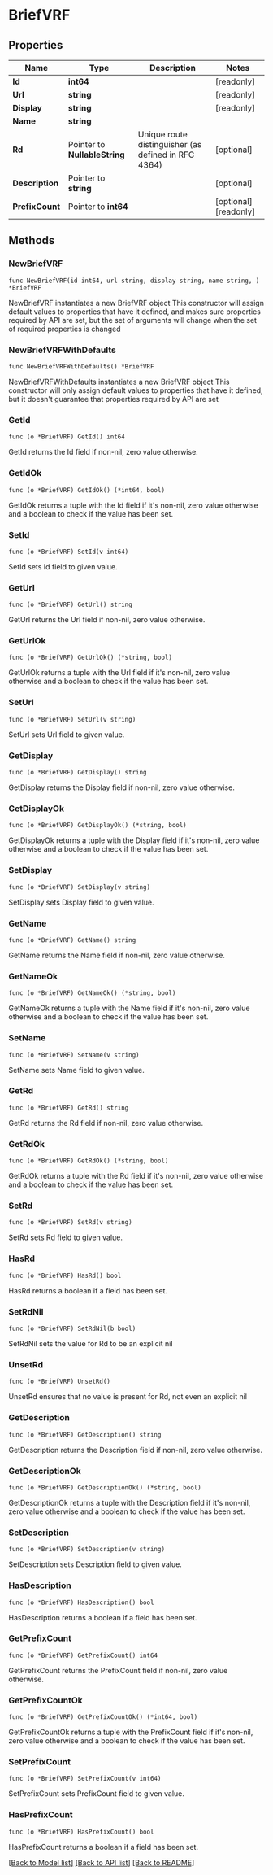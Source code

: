 # BriefVRF

## Properties

Name | Type | Description | Notes
------------ | ------------- | ------------- | -------------
**Id** | **int64** |  | [readonly] 
**Url** | **string** |  | [readonly] 
**Display** | **string** |  | [readonly] 
**Name** | **string** |  | 
**Rd** | Pointer to **NullableString** | Unique route distinguisher (as defined in RFC 4364) | [optional] 
**Description** | Pointer to **string** |  | [optional] 
**PrefixCount** | Pointer to **int64** |  | [optional] [readonly] 

## Methods

### NewBriefVRF

`func NewBriefVRF(id int64, url string, display string, name string, ) *BriefVRF`

NewBriefVRF instantiates a new BriefVRF object
This constructor will assign default values to properties that have it defined,
and makes sure properties required by API are set, but the set of arguments
will change when the set of required properties is changed

### NewBriefVRFWithDefaults

`func NewBriefVRFWithDefaults() *BriefVRF`

NewBriefVRFWithDefaults instantiates a new BriefVRF object
This constructor will only assign default values to properties that have it defined,
but it doesn't guarantee that properties required by API are set

### GetId

`func (o *BriefVRF) GetId() int64`

GetId returns the Id field if non-nil, zero value otherwise.

### GetIdOk

`func (o *BriefVRF) GetIdOk() (*int64, bool)`

GetIdOk returns a tuple with the Id field if it's non-nil, zero value otherwise
and a boolean to check if the value has been set.

### SetId

`func (o *BriefVRF) SetId(v int64)`

SetId sets Id field to given value.


### GetUrl

`func (o *BriefVRF) GetUrl() string`

GetUrl returns the Url field if non-nil, zero value otherwise.

### GetUrlOk

`func (o *BriefVRF) GetUrlOk() (*string, bool)`

GetUrlOk returns a tuple with the Url field if it's non-nil, zero value otherwise
and a boolean to check if the value has been set.

### SetUrl

`func (o *BriefVRF) SetUrl(v string)`

SetUrl sets Url field to given value.


### GetDisplay

`func (o *BriefVRF) GetDisplay() string`

GetDisplay returns the Display field if non-nil, zero value otherwise.

### GetDisplayOk

`func (o *BriefVRF) GetDisplayOk() (*string, bool)`

GetDisplayOk returns a tuple with the Display field if it's non-nil, zero value otherwise
and a boolean to check if the value has been set.

### SetDisplay

`func (o *BriefVRF) SetDisplay(v string)`

SetDisplay sets Display field to given value.


### GetName

`func (o *BriefVRF) GetName() string`

GetName returns the Name field if non-nil, zero value otherwise.

### GetNameOk

`func (o *BriefVRF) GetNameOk() (*string, bool)`

GetNameOk returns a tuple with the Name field if it's non-nil, zero value otherwise
and a boolean to check if the value has been set.

### SetName

`func (o *BriefVRF) SetName(v string)`

SetName sets Name field to given value.


### GetRd

`func (o *BriefVRF) GetRd() string`

GetRd returns the Rd field if non-nil, zero value otherwise.

### GetRdOk

`func (o *BriefVRF) GetRdOk() (*string, bool)`

GetRdOk returns a tuple with the Rd field if it's non-nil, zero value otherwise
and a boolean to check if the value has been set.

### SetRd

`func (o *BriefVRF) SetRd(v string)`

SetRd sets Rd field to given value.

### HasRd

`func (o *BriefVRF) HasRd() bool`

HasRd returns a boolean if a field has been set.

### SetRdNil

`func (o *BriefVRF) SetRdNil(b bool)`

 SetRdNil sets the value for Rd to be an explicit nil

### UnsetRd
`func (o *BriefVRF) UnsetRd()`

UnsetRd ensures that no value is present for Rd, not even an explicit nil
### GetDescription

`func (o *BriefVRF) GetDescription() string`

GetDescription returns the Description field if non-nil, zero value otherwise.

### GetDescriptionOk

`func (o *BriefVRF) GetDescriptionOk() (*string, bool)`

GetDescriptionOk returns a tuple with the Description field if it's non-nil, zero value otherwise
and a boolean to check if the value has been set.

### SetDescription

`func (o *BriefVRF) SetDescription(v string)`

SetDescription sets Description field to given value.

### HasDescription

`func (o *BriefVRF) HasDescription() bool`

HasDescription returns a boolean if a field has been set.

### GetPrefixCount

`func (o *BriefVRF) GetPrefixCount() int64`

GetPrefixCount returns the PrefixCount field if non-nil, zero value otherwise.

### GetPrefixCountOk

`func (o *BriefVRF) GetPrefixCountOk() (*int64, bool)`

GetPrefixCountOk returns a tuple with the PrefixCount field if it's non-nil, zero value otherwise
and a boolean to check if the value has been set.

### SetPrefixCount

`func (o *BriefVRF) SetPrefixCount(v int64)`

SetPrefixCount sets PrefixCount field to given value.

### HasPrefixCount

`func (o *BriefVRF) HasPrefixCount() bool`

HasPrefixCount returns a boolean if a field has been set.


[[Back to Model list]](../README.md#documentation-for-models) [[Back to API list]](../README.md#documentation-for-api-endpoints) [[Back to README]](../README.md)


